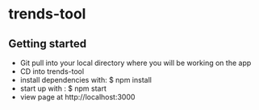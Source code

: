 # trends-tool

## Getting started

- Git pull into your local directory where you will be working on the app
- CD into trends-tool
- install dependencies with: $ npm install
- start up with : $ npm start
- view page at http://localhost:3000
